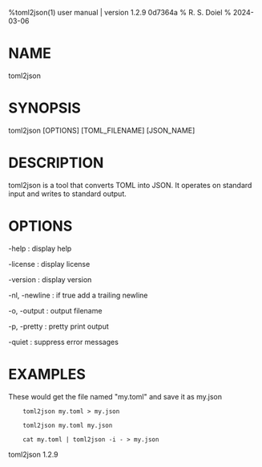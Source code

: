%toml2json(1) user manual | version 1.2.9 0d7364a
% R. S. Doiel
% 2024-03-06

# NAME
 
toml2json

# SYNOPSIS

toml2json [OPTIONS] [TOML_FILENAME] [JSON_NAME]

# DESCRIPTION

toml2json is a tool that converts TOML into JSON. It operates
on standard input and writes to standard output.

# OPTIONS

-help
: display help

-license
: display license

-version
: display version

-nl, -newline
: if true add a trailing newline

-o, -output
: output filename

-p, -pretty
: pretty print output

-quiet
: suppress error messages


# EXAMPLES

These would get the file named "my.toml" and save it as my.json

~~~
    toml2json my.toml > my.json

    toml2json my.toml my.json

	cat my.toml | toml2json -i - > my.json
~~~

toml2json 1.2.9

